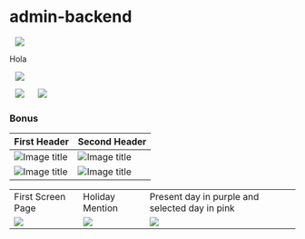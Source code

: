 # admin-backend





 <p>
    <img src="https://dummyimage.com/600x400/f5f5f5/aaaaaa?text=1" hspace="10" ><p>Hola</p></img>
    <img src="https://dummyimage.com/600x400/f5f5f5/aaaaaa?text=2" hspace="10" >
</p>
 <p>
    <img src="https://dummyimage.com/600x400/f5f5f5/aaaaaa?text=3" hspace="10" >
    <img src="https://dummyimage.com/600x400/f5f5f5/aaaaaa?text=4" hspace="10" >
</p>






### Bonus

| First Header  | Second Header |
| ------------- | ------------- |
| ![Image title](https://dummyimage.com/600x400/f5f5f5/aaaaaa?text=1)  | ![Image title](https://dummyimage.com/600x400/f5f5f5/aaaaaa?text=2)  |
| ![Image title](https://dummyimage.com/600x400/f5f5f5/aaaaaa?text=3) | ![Image title](https://dummyimage.com/600x400/f5f5f5/aaaaaa?text=4)  |

<table style="border: 0px">
  <tr>
    <td>First Screen Page</td>
     <td>Holiday Mention</td>
     <td>Present day in purple and selected day in pink</td>
  </tr>
  <tr>
    <td valign="top"><img src="https://dummyimage.com/600x400/f5f5f5/aaaaaa?text=1"></td>
    <td valign="top"><img src="https://dummyimage.com/600x400/f5f5f5/aaaaaa?text=1"></td>
    <td valign="top"><img src="https://dummyimage.com/600x400/f5f5f5/aaaaaa?text=1"></td>
  </tr>
 </table>